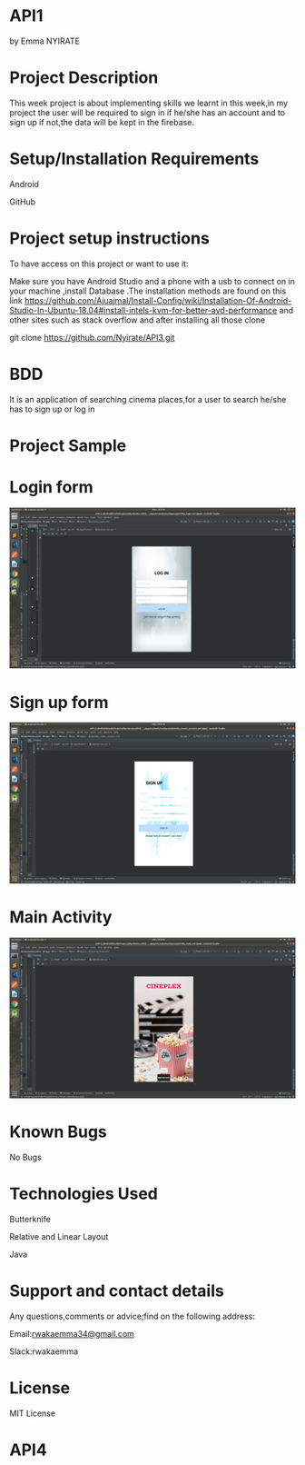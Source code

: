 # API1
by Emma NYIRATE

# Project Description

This week project is about implementing skills we learnt in this week,in my project the user will be required to sign in if he/she has an account and to sign up if not,the data will be kept in the firebase.

# Setup/Installation Requirements

Android

GitHub

# Project setup instructions

To have access on this project or want to use it:

Make sure you have Android Studio and a phone with a usb to connect on in your machine ,install Database .The installation methods are found on this link https://github.com/Ajuajmal/Install-Config/wiki/Installation-Of-Android-Studio-In-Ubuntu-18.04#install-intels-kvm-for-better-avd-performance and other sites such as stack overflow
and after installing all those clone

git clone https://github.com/Nyirate/API3.git

# BDD

It is an application of searching cinema places,for a user to search he/she has to sign up or log in

# Project Sample

# Login form

<img src="/photos/log in.png">

# Sign up form

<img src="/photos/sign up.png">

# Main Activity

<img src="/photos/main.png">

# Known Bugs

No Bugs

# Technologies Used

Butterknife

Relative and Linear Layout

Java

# Support and contact details

Any questions,comments or advice;find on the following address:

Email:rwakaemma34@gmail.com

Slack:rwakaemma

# License

MIT License

# API4

